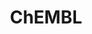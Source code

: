 ---
layout: default
bigquery: https://console.cloud.google.com/bigquery?p=patents-public-data&d=ebi_chembl&page=dataset
citation: '"The ChEMBL database in 2017." Anna Gaulton, Anne Hersey, Michał Nowotka,
  A Patrícia Bento, Jon Chambers, David Mendez, Prudence Mutowo, Francis Atkinson,
  Louisa J Bellis, Elena Cibrián-Uhalte, Mark Davies, Nathan Dedman, Anneli Karlsson,
  María Paula Magariños, John P Overington, George Papadatos, Ines Smit, Andrew R
  Leach Nucleic acids Research (2017) 45 (Database Issue), D945-D954'
contributors: European Bioinformatics Institute
cost: None
description: ChEMBL Data is a manually curated database of small molecules used in
  drug discovery, including information about existing patented drugs.
documentation: 'schema: https://www.ebi.ac.uk/chembl/db_schema


  '
last_edit: Mon, 04 Apr 2022 19:07:30 GMT
location: https://console.cloud.google.com/marketplace/product/google_patents_public_datasets/chembl
maintained_by: EMBL-EBI, an outstation of European Molecular Biology Laboratory
related_publications: '

  ChEMBL: towards direct deposition of bioassay data.


  Mendez D, Gaulton A, Bento AP, Chambers J, De Veij M, Félix E, Magariños MP, Mosquera
  JF, Mutowo P, Nowotka M, Gordillo-Marañón M, Hunter F, Junco L, Mugumbate G, Rodriguez-Lopez
  M, Atkinson F, Bosc N, Radoux CJ, Segura-Cabrera A, Hersey A, Leach AR.


  — Nucleic Acids Res. 2019; 47(D1):D930-D940. doi: 10.1093/nar/gky1075

  '
schema_fields: '[''src_compound_id'', ''level3'', ''normal_range_min'', ''target_type'',
  ''accession'', ''cell_source_tissue'', ''patent_expire_date'', ''standard_relation'',
  ''ridx'', ''compd_id'', ''sitecomp_id'', ''domain_type'', ''assay_class_id'', ''comments'',
  ''mol_irac_id'', ''confidence'', ''relationship'', ''drug_product_flag'', ''assay_param_id'',
  ''bao_format'', ''prod_pat_id'', ''acd_most_bpka'', ''tax_id'', ''warning_year'',
  ''therapeutic_flag'', ''assay_test_type'', ''aidx'', ''mw_monoisotopic'', ''standard_text_value'',
  ''targrel_id'', ''metref_id'', ''as_id'', ''creation_date'', ''ddd_value'', ''prodrug'',
  ''record_id'', ''assay_desc'', ''irac_code'', ''orig_description'', ''mechanism_comment'',
  ''entity_type'', ''curated_by'', ''units'', ''cx_most_bpka'', ''title'', ''source_domain_id'',
  ''aromatic_rings'', ''natural_product'', ''publication_number'', ''usan_stem_definition'',
  ''pchembl_value'', ''protein_class_id'', ''acd_logp'', ''formulation_id'', ''annotation'',
  ''rtb'', ''actsm_id'', ''mechanism_of_action'', ''ddd_admr'', ''frac_class_id'',
  ''site_name'', ''level5'', ''short_name'', ''type'', ''variant_id'', ''hbd_lipinski'',
  ''num_alerts'', ''go_id'', ''mol_atc_id'', ''cell_source_tax_id'', ''site_residues'',
  ''hba'', ''submission_date'', ''who_name'', ''biocomp_id'', ''result_flag'', ''num_lipinski_ro5_violations'',
  ''upper_value'', ''cell_description'', ''class_level'', ''hrac_code'', ''assay_id'',
  ''lle'', ''protclasssyn_id'', ''availability_type'', ''mc_target_type'', ''class_type'',
  ''toid'', ''stat'', ''syn_type'', ''target_desc'', ''smid'', ''rgid'', ''tbl'',
  ''level3_description'', ''downgraded'', ''curation_comment'', ''doc_id'', ''assay_strain'',
  ''psa'', ''structure_type'', ''mc_target_accession'', ''src_description'', ''heavy_atoms'',
  ''nda_type'', ''parameter_type'', ''usan_stem_id'', ''polymer_flag'', ''trade_name'',
  ''warning_description'', ''relationship_type'', ''ddd_units'', ''pubmed_id'', ''alert_set_id'',
  ''acd_most_apka'', ''l8'', ''co_stem_id'', ''efo_term'', ''source'', ''dosed_ingredient'',
  ''cidx'', ''chembl_id'', ''std_act_id'', ''research_stem'', ''published_units'',
  ''level1_description'', ''usan_stem'', ''synonyms'', ''innovator_company'', ''clo_id'',
  ''delist_flag'', ''uo_units'', ''journal'', ''standard_inchi'', ''mutation'', ''entity_id'',
  ''frac_code'', ''data_validity_comment'', ''le'', ''confidence_score'', ''hbd'',
  ''cx_most_apka'', ''first_page'', ''updated_on'', ''mc_target_name'', ''last_active'',
  ''doc_type'', ''molecular_mechanism'', ''bei'', ''updated_by'', ''subgroup'', ''ref_url'',
  ''standard_units'', ''stem_class'', ''sequence_md5sum'', ''mol_hrac_id'', ''met_comment'',
  ''end_position'', ''level2'', ''uberon_id'', ''applicant_full_name'', ''dosage_form'',
  ''bao_id'', ''pathway_key'', ''substrate_record_id'', ''drug_record_id'', ''black_box_warning'',
  ''molecular_species'', ''component_type'', ''level1'', ''hba_lipinski'', ''acd_logd'',
  ''assay_source'', ''smarts'', ''enzyme_tid'', ''company'', ''cx_logp'', ''last_page'',
  ''pref_name'', ''ro3_pass'', ''component_synonym'', ''src_short_name'', ''assay_tax_id'',
  ''parent_go_id'', ''relation'', ''ingredient'', ''patent_no'', ''relationship_desc'',
  ''bao_endpoint'', ''oc_id'', ''parent_molregno'', ''db_source'', ''sequence'', ''alogp'',
  ''met_id'', ''molecule_type'', ''aspect'', ''country'', ''withdrawn_flag'', ''target_mapping'',
  ''enzyme_name'', ''met_conversion'', ''compound_name'', ''assay_organism'', ''priority'',
  ''l2'', ''molregno'', ''assay_subcellular_fraction'', ''molsyn_id'', ''binding_site_comment'',
  ''action_type'', ''selectivity_comment'', ''parent_type'', ''mesh_id'', ''usan_year'',
  ''inorganic_flag'', ''chirality'', ''potential_duplicate'', ''mw_freebase'', ''normal_range_max'',
  ''job_id'', ''qed_weighted'', ''level4_description'', ''volume'', ''activity_id'',
  ''parent_id'', ''ad_type'', ''level2_description'', ''irac_class_id'', ''l1'', ''src_assay_id'',
  ''path'', ''warning_type'', ''warning_country'', ''canonical_smiles'', ''name'',
  ''l6'', ''withdrawn_class'', ''mc_tax_id'', ''standard_type'', ''patent_use_code'',
  ''standard_upper_value'', ''usan_substem'', ''patent_id'', ''ass_cls_map_id'', ''predbind_id'',
  ''cl_lincs_id'', ''homologue'', ''definition'', ''authors'', ''published_type'',
  ''active_ingredient'', ''full_mwt'', ''ref_id'', ''protein_class_synonym'', ''major_class'',
  ''compound_key'', ''issue'', ''withdrawn_year'', ''l4'', ''assay_category'', ''metabolite_record_id'',
  ''tid'', ''prediction_method'', ''protein_class_desc'', ''warning_class'', ''description'',
  ''year'', ''published_value'', ''atc_code'', ''parenteral'', ''warnref_id'', ''ap_id'',
  ''molfile'', ''isoform'', ''warning_id'', ''direct_interaction'', ''comp_class_id'',
  ''hrac_class_id'', ''indref_id'', ''tissue_id'', ''drugind_id'', ''sei'', ''bto_id'',
  ''alert_id'', ''cellosaurus_id'', ''organism'', ''log_id'', ''tid_fixed'', ''product_id'',
  ''ref_type'', ''site_id'', ''comp_go_id'', ''set_name'', ''first_in_class'', ''full_molformula'',
  ''level4'', ''pathway_id'', ''max_phase_for_ind'', ''withdrawn_country'', ''value'',
  ''cpd_str_alert_id'', ''standard_inchi_key'', ''mesh_heading'', ''active_molregno'',
  ''stem'', ''first_approval'', ''cx_logd'', ''status'', ''num_ro5_violations'', ''oral'',
  ''mec_id'', ''strength'', ''drug_substance_flag'', ''compsyn_id'', ''cell_source_organism'',
  ''res_stem_id'', ''indication_class'', ''mecref_id'', ''l5'', ''alert_name'', ''activity_comment'',
  ''mc_organism'', ''who_extra'', ''label'', ''abstract'', ''l7'', ''efo_id'', ''previous_company'',
  ''cell_name'', ''disease_efficacy'', ''parameter_value'', ''approval_date'', ''ddd_comment'',
  ''chebi_par_id'', ''caloha_id'', ''idx'', ''ddd_id'', ''l3'', ''domain_id'', ''cell_id'',
  ''related_tid'', ''component_id'', ''domain_name'', ''max_phase'', ''assay_type'',
  ''helm_notation'', ''src_id'', ''start_position'', ''species_group_flag'', ''qudt_units'',
  ''published_relation'', ''doi'', ''route'', ''cell_ontology_id'', ''assay_tissue'',
  ''mol_frac_id'', ''standard_flag'', ''activity_count'', ''text_value'', ''targcomp_id'',
  ''domain_description'', ''topical'', ''standard_value'', ''assay_cell_type'', ''version'',
  ''db_version'', ''withdrawn_reason'']'
shortname: chembl
tags:
- biotechnology
- health
- chemical
- bioinformatics
- medical
terms_of_use: CC BY-SA 3.0
title: ChEMBL
uuid: e232a192-965c-4ec9-904c-155b6dfe56c5
---